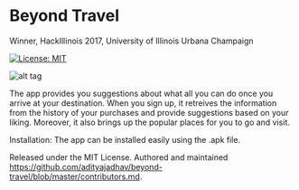 # Beyond Travel 
Winner, HackIllinois 2017, University of Illinois Urbana Champaign

[![License: MIT](https://img.shields.io/github/license/mashape/apistatus.svg)](https://opensource.org/licenses/MIT)

![alt tag](https://github.com/adityajadhav/beyond-travel/blob/master/travel-pro.png)

The app provides you suggestions about what all you can do once you arrive at your destination.
When you sign up, it retreives the information from the history of your purchases and provide suggestions based on your liking. Moreover, it also brings up the popular places for you to go and visit. 


Installation: 
The app can be installed easily using the .apk file.

Released under the MIT License.
Authored and maintained https://github.com/adityajadhav/beyond-travel/blob/master/contributors.md.

